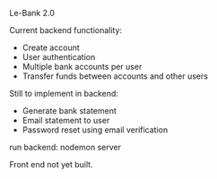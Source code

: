Le-Bank 2.0

Current backend functionality:
  - Create account
  - User authentication
  - Multiple bank accounts per user
  - Transfer funds between accounts and other users

Still to implement in backend: 
  - Generate bank statement
  - Email statement to user
  - Password reset using email verification
 
run backend: nodemon server

Front end not yet built.


